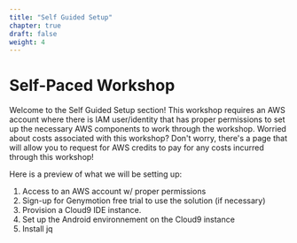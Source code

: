 ```yaml
---
title: "Self Guided Setup"
chapter: true
draft: false
weight: 4
---
```


# Self-Paced Workshop

Welcome to the Self Guided Setup section! This workshop requires an AWS account where there is IAM user/identity that has proper permissions to set up the necessary AWS components to work through the workshop. Worried about costs associated with this workshop? Don't worry, there's a page that will allow you to request for AWS credits to pay for any costs incurred through this workshop!

Here is a preview of what we will be setting up:

1. Access to an AWS account w/ proper permissions
1. Sign-up for Genymotion free trial to use the solution (if necessary)
1. Provision a Cloud9 IDE instance.
1. Set up the Android environnement on the Cloud9 instance
1. Install jq
